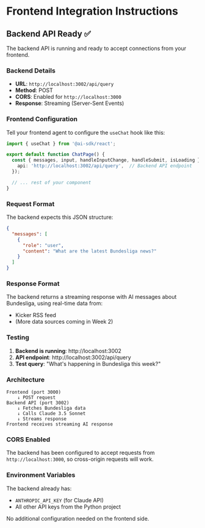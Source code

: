 # Frontend Integration Instructions

## Backend API Ready ✅

The backend API is running and ready to accept connections from your frontend.

### Backend Details

- **URL**: `http://localhost:3002/api/query`
- **Method**: POST
- **CORS**: Enabled for `http://localhost:3000`
- **Response**: Streaming (Server-Sent Events)

### Frontend Configuration

Tell your frontend agent to configure the `useChat` hook like this:

```typescript
import { useChat } from '@ai-sdk/react';

export default function ChatPage() {
  const { messages, input, handleInputChange, handleSubmit, isLoading } = useChat({
    api: 'http://localhost:3002/api/query',  // Backend API endpoint
  });

  // ... rest of your component
}
```

### Request Format

The backend expects this JSON structure:

```json
{
  "messages": [
    {
      "role": "user",
      "content": "What are the latest Bundesliga news?"
    }
  ]
}
```

### Response Format

The backend returns a streaming response with AI messages about Bundesliga, using real-time data from:
- Kicker RSS feed
- (More data sources coming in Week 2)

### Testing

1. **Backend is running**: http://localhost:3002
2. **API endpoint**: http://localhost:3002/api/query
3. **Test query**: "What's happening in Bundesliga this week?"

### Architecture

```
Frontend (port 3000)
    ↓ POST request
Backend API (port 3002)
    ↓ Fetches Bundesliga data
    ↓ Calls Claude 3.5 Sonnet
    ↓ Streams response
Frontend receives streaming AI response
```

### CORS Enabled

The backend has been configured to accept requests from `http://localhost:3000`, so cross-origin requests will work.

### Environment Variables

The backend already has:
- `ANTHROPIC_API_KEY` (for Claude API)
- All other API keys from the Python project

No additional configuration needed on the frontend side.
